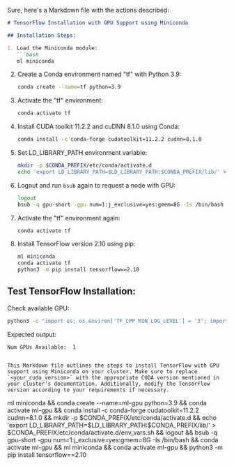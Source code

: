 Sure, here's a Markdown file with the actions described:

```markdown
# TensorFlow Installation with GPU Support using Miniconda

## Installation Steps:

1. Load the Miniconda module:
   ```bash
   ml miniconda
   ```

2. Create a Conda environment named "tf" with Python 3.9:
   ```bash
   conda create --name=tf python=3.9
   ```

3. Activate the "tf" environment:
   ```bash
   conda activate tf
   ```

4. Install CUDA toolkit 11.2.2 and cuDNN 8.1.0 using Conda:
   ```bash
   conda install -c conda-forge cudatoolkit=11.2.2 cudnn=8.1.0
   ```

5. Set LD_LIBRARY_PATH environment variable:
   ```bash
   mkdir -p $CONDA_PREFIX/etc/conda/activate.d
   echo 'export LD_LIBRARY_PATH=$LD_LIBRARY_PATH:$CONDA_PREFIX/lib/' > $CONDA_PREFIX/etc/conda/activate.d/env_vars.sh
   ```

6. Logout and run `bsub` again to request a node with GPU:
   ```bash
   logout
   bsub -q gpu-short -gpu num=1:j_exclusive=yes:gmem=8G -Is /bin/bash
   ```

7. Activate the "tf" environment again:
   ```bash
   conda activate tf
   ```

8. Install TensorFlow version 2.10 using pip:
   ```bash
   ml miniconda
   conda activate tf
   python3 -m pip install tensorflow==2.10
   ```

## Test TensorFlow Installation:

Check available GPU:
```bash
python3 -c "import os; os.environ['TF_CPP_MIN_LOG_LEVEL'] = '3'; import tensorflow as tf; print('Num GPUs Available: ', len(tf.config.list_physical_devices('GPU')))"
```

Expected output:
```
Num GPUs Available:  1
```

```

This Markdown file outlines the steps to install TensorFlow with GPU support using Miniconda on your cluster. Make sure to replace `<your_cuda_version>` with the appropriate CUDA version mentioned in your cluster's documentation. Additionally, modify the TensorFlow version according to your requirements if necessary.

```
ml miniconda && conda create --name=ml-gpu python=3.9 && conda activate ml-gpu && conda install -c conda-forge cudatoolkit=11.2.2 cudnn=8.1.0 && mkdir -p $CONDA_PREFIX/etc/conda/activate.d && echo 'export LD_LIBRARY_PATH=$LD_LIBRARY_PATH:$CONDA_PREFIX/lib/' > $CONDA_PREFIX/etc/conda/activate.d/env_vars.sh && logout && bsub -q gpu-short -gpu num=1:j_exclusive=yes:gmem=8G -Is /bin/bash && conda activate ml-gpu && ml miniconda && conda activate ml-gpu && python3 -m pip install tensorflow==2.10
```